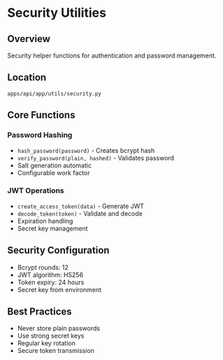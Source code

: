 # Security Utilities

## Overview
Security helper functions for authentication and password management.

## Location
`apps/api/app/utils/security.py`

## Core Functions

### Password Hashing
- `hash_password(password)` - Creates bcrypt hash
- `verify_password(plain, hashed)` - Validates password
- Salt generation automatic
- Configurable work factor

### JWT Operations
- `create_access_token(data)` - Generate JWT
- `decode_token(token)` - Validate and decode
- Expiration handling
- Secret key management

## Security Configuration
- Bcrypt rounds: 12
- JWT algorithm: HS256
- Token expiry: 24 hours
- Secret key from environment

## Best Practices
- Never store plain passwords
- Use strong secret keys
- Regular key rotation
- Secure token transmission
